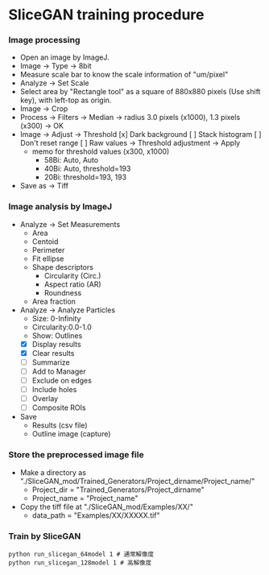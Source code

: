 # SliceGAN training procedure

### Image processing
- Open an image by ImageJ.
- Image -> Type -> 8bit
- Measure scale bar to know the scale information of "um/pixel"
- Analyze -> Set Scale
- Select area by "Rectangle tool" as a square of 880x880 pixels (Use shift key), with left-top as origin.
- Image -> Crop
- Process -> Filters -> Median -> radius 3.0 pixels (x1000), 1.3 pixels (x300) -> OK
- Image -> Adjust -> Threshold
        [x] Dark background
        [ ] Stack histogram
        [ ] Don't reset range
        [ ] Raw values
  -> Threshold adjustment -> Apply
    - memo for threshold values (x300, x1000)
        - 58Bi: Auto, Auto
        - 40Bi: Auto, threshold=193
        - 20Bi: threshold=193, 193
- Save as -> Tiff

### Image analysis by ImageJ
- Analyze -> Set Measurements
    - Area
    - Centoid
    - Perimeter
    - Fit ellipse
    - Shape descriptors
        - Circularity (Circ.)
        - Aspect ratio (AR)
        - Roundness
    - Area fraction
- Analyze -> Analyze Particles
    - Size: 0-Infinity
    - Circularity:0.0-1.0
    - Show: Outlines
    - [x] Display results
    - [x] Clear results
    - [ ] Summarize
    - [ ] Add to Manager
    - [ ] Exclude on edges
    - [ ] Include holes
    - [ ] Overlay
    - [ ] Composite ROIs
- Save
    - Results (csv file)
    - Outline image (capture)

### Store the preprocessed image file
- Make a directory as "./SliceGAN_mod/Trained_Generators/Project_dirname/Project_name/"
    - Project_dir = "Trained_Generators/Project_dirname"
    - Project_name = "Project_name"
- Copy the tiff file at "./SliceGAN_mod/Examples/XX/"
    - data_path = "Examples/XX/XXXXX.tif"

### Train by SliceGAN
```
python run_slicegan_64model 1 # 通常解像度
python run_slicegan_128model 1 # 高解像度
```

